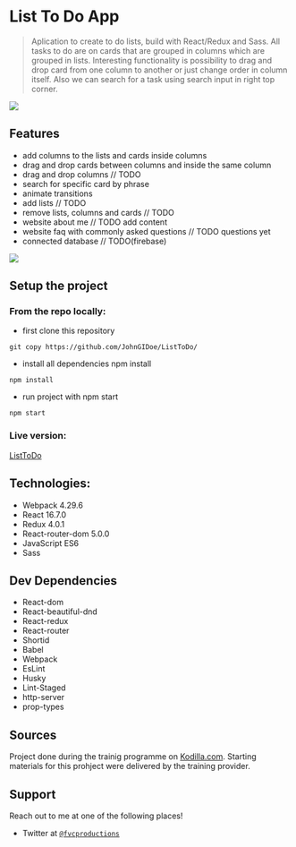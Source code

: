 # List To Do App

> Aplication to create to do lists, build with React/Redux and Sass. All tasks to do are on cards that are grouped in columns which are grouped in lists. Interesting functionality is possibility to drag and drop card from one column to another or just change order in column itself. Also we can search for a task using search input in right top corner.

<img src="https://i.postimg.cc/W11cWFbM/Zrzut-ekranu-z-2020-02-08-15-36-24.png">

## Features
- add columns to the lists and cards inside columns
- drag and drop cards between columns and inside the same column
- drag and drop columns // TODO
- search for specific card by phrase
- animate transitions
- add lists // TODO
- remove lists, columns and cards // TODO
- website about me // TODO add content
- website faq with commonly asked questions // TODO questions yet
- connected database // TODO(firebase)

<img src="https://i.postimg.cc/8C51zLtC/Zrzut-ekranu-z-2020-02-08-15-35-09.png">

## Setup the project
### From the repo locally:
- first clone this repository
```shell
git copy https://github.com/JohnGIDoe/ListToDo/
```
- install all dependencies npm install
``` shell 
npm install
```
- run project with npm start
```shell
npm start
```
### Live version:
<a href="https://glacial-sierra-63356.herokuapp.com/">ListToDo</a>

## Technologies:
- Webpack 4.29.6
- React 16.7.0
- Redux 4.0.1
- React-router-dom 5.0.0
- JavaScript ES6
- Sass

## Dev Dependencies
- React-dom
- React-beautiful-dnd
- React-redux
- React-router
- Shortid
- Babel
- Webpack
- EsLint
- Husky
- Lint-Staged
- http-server
- prop-types

## Sources
Project done during the trainig programme on <a href="www.kodilla.com">Kodilla.com</a>. Starting materials for this prohject were delivered by the training provider.

## Support

Reach out to me at one of the following places!

- Twitter at <a href="https://twitter.com/grzybek6" target="_blank">`@fvcproductions`</a>

